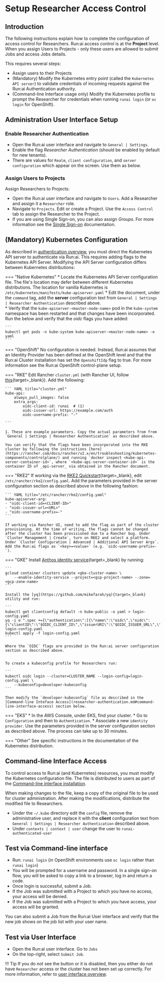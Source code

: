# Setup Researcher Access Control

## Introduction

The following instructions explain how to complete the configuration of access control for Researchers. Run:ai access control is at the __Project__ level. When you assign Users to Projects - only these users are allowed to submit Jobs and access Jobs details. 

This requires several steps:

* Assign users to their Projects
* (Mandatory) Modify the Kubernetes entry point (called the `Kubernetes API server`) to validate credentials of incoming requests against the Run:ai Authentication authority.
* (Command-line Interface usage only) Modify the Kubernetes profile to prompt the Researcher for credentials when running `runai login` (or `oc login` for OpenShift). 


## Administration User Interface Setup

### Enable Researcher Authentication

* Open the Run:ai user interface and navigate to `General | Settings`. 
* Enable the flag _Researcher Authentication_ (should be enabled by default for new tenants).
* There are values for `Realm`, `client configuration`, and `server configuration` which appear on the screen. Use them as below. 


### Assign Users to Projects

Assign Researchers to Projects:

* Open the Run:ai user interface and navigate to `Users`. Add a Researcher and assign it a `Researcher` role.
* Navigate to `Projects`. Edit or create a Project. Use the `Access Control` tab to assign the Researcher to the Project. 
* If you are using Single Sign-on, you can also assign _Groups_. For more information see the [Single Sign-on](sso.md) documentation.

## (Mandatory) Kubernetes Configuration

As described in [authentication overview](authentication-overview.md), you must direct the Kubernetes API server to authenticate via Run:ai. This requires adding flags to the Kubernetes API Server. Modifying the API Server configuration differs between Kubernetes distributions:


=== "Native Kubernetes"
    * Locate the Kubernetes API Server configuration file. The file's location may defer between different Kubernetes distributions. The location for vanilla Kubernetes is `/etc/kubernetes/manifests/kube-apiserver.yaml`
    * Edit the document, under the `command` tag, add the __server__ configuration text from `General | Settings | Researcher Authentication` described above.   
    * Verify that the `kube-apiserver-<master-node-name>` pod in the `kube-system` namespace has been restarted and that changes have been incorporated. Run the below and verify that the _oidc_ flags you have added:

    ```
    kubectl get pods -n kube-system kube-apiserver-<master-node-name> -o yaml
    ```

=== "OpenShift"
    No configuration is needed. Instead, Run:ai assumes that an Identity Provider has been defined at the OpenShift level and that the Run:ai Cluster installation has set the `OpenshiftIdp` flag to true. For more information see the Run:ai OpenShift control-plane setup.

=== "RKE"
    Edit Rancher `cluster.yml` (with Rancher UI, follow [this](https://rancher.com/docs/rancher/v2.x/en/cluster-admin/editing-clusters/#editing-clusters-in-the-rancher-ui){target=_blank}). Add the following:

    ``` YAML title="cluster.yml"
    kube-api:
        always_pull_images: false
        extra_args:
            oidc-client-id: runai  # (1)
            oidc-issuer-url: https://example.com/auth
            oidc-username-prefix: "-"
            
    ```

    1. These are example parameters. Copy the actual parameters from from `General | Settings | Researcher Authentication` as described above.

    You can verify that the flags have been incorporated into the RKE cluster by following the instructions [here](https://rancher.com/docs/rancher/v2.x/en/troubleshooting/kubernetes-components/controlplane/) and running `docker inspect <kube-api-server-container-id>`, where `<kube-api-server-container-id>` is the container ID of _api-server_ via obtained in the Rancher document. 

=== "RKE2"
    If working via the [RKE2 Quickstart](https://docs.rke2.io/install/quickstart/){target=_blank}, edit `/etc/rancher/rke2/config.yaml`. Add the parameters provided in the server configuration section as described above in the following fashion:

    ``` YAML title="/etc/rancher/rke2/config.yaml"
    kube-apiserver-arg:
    - "oidc-client-id=<CLIENT-ID>"
    - "oidc-issuer-url=<URL>"
    - "oidc-username-prefix=-"
    ```

    If working via Rancher UI, need to add the flag as part of the cluster provisioning. At the time of writing, the flags cannot be changed after the cluster has been provisioned due to a Rancher bug. Under `Cluster Management | Create`, turn on RKE2 and select a platform. Under `Cluster Configuration | Advanced | Additional API Server Args`. Add the Run:ai flags as `<key>=<value>` (e.g. `oidc-username-prefix=-`).


=== "GKE"
    Install [Anthos identity service](https://cloud.google.com/kubernetes-engine/docs/how-to/oidc#enable-oidc){target=_blank} by running:

    ```
    gcloud container clusters update <gke-cluster-name> \
        --enable-identity-service --project=<gcp-project-name> --zone=<gcp-zone-name>
    ```

    Install the [yq](https://github.com/mikefarah/yq){target=_blank} utility and run:

    ```
    kubectl get clientconfig default -n kube-public -o yaml > login-config.yaml
    yq -i e ".spec +={\"authentication\":[{\"name\":\"oidc\",\"oidc\":{\"clientID\":\"$OIDC_CLIENT_ID\",\"issuerURI\":\"$OIDC_ISSUER_URL\",\"kubectlRedirectURI\":\"http://localhost:8000/callback\",\"userClaim\":\"sub\",\"userPrefix\":\"$OIDC_USERNAME_PREFIX\"}}]}" login-config.yaml
    kubectl apply -f login-config.yaml
    ```

    Where the `OIDC` flags are provided in the Run:ai server configuration section as described above. 


    To create a kubeconfig profile for Researchers run:

    ```
    kubectl oidc login --cluster=CLUSTER_NAME --login-config=login-config.yaml \
        --kubeconfig=developer-kubeconfig
    ```

    Then modify the `developer-kubeconfig` file as described in the [Command-line Inteface Access](researcher-authentication.md#command-line-interface-access) section below.

=== "EKS"
    * In the AWS Console, under EKS, find your cluster.
    * Go to `Configuration` and then to `Authentication`.
    * Associate a new `identity provider`. Use the parameters provided in the server configuration section as described above. The process can take up to 30 minutes. 

=== "Other"
    See specific instructions in the documentation of the Kubernetes distribution.  


## Command-line Interface Access

To control access to Run:ai (and Kubernetes) resources, you must modify the Kubernetes configuration file. The file is distributed to users as part of the [Command-line interface installation](../../../researcher-setup/cli-install#kubernetes-configuration). 

When making changes to the file, keep a copy of the original file to be used for cluster administration. After making the modifications, distribute the modified file to Researchers. 

* Under the `~/.kube` directory edit the `config` file, remove the administrative user, and replace it with the __client__ configuration text from `General | Settings | Researcher Authentication` described above. 
* Under `contexts | context | user` change the user to `runai-authenticated-user`


## Test via Command-line interface

* Run: `runai login` (in OpenShift environments use `oc login` rather than `runai login`)
* You will be prompted for a username and password. In a single sign-on flow, you will be asked to copy a link to a browser, log in and return a code. 
* Once login is successful, submit a Job.
* If the Job was submitted with a Project to which you have no access, your access will be denied. 
* If the Job was submitted with a Project to which you have access, your access will be granted.

You can also submit a Job from the Run:ai User interface and verify that the new job shows on the job list with your user name. 

## Test via User Interface

* Open the Run:ai user interface. Go to `Jobs`
* On the top-right, select `Submit Job`. 

!!! Tip
    If you do not see the button or it is disabled, then you either do not have `Researcher` access or the cluster has not been set up correctly. For more information, refer to [user interface overview](../../admin-ui-setup/overview.md).

